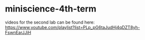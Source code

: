# miniscience-4th-term

videos for the second lab can be found here: https://www.youtube.com/playlist?list=PLp_pG6taJudHj4qDZT8yh-FswnEarJJiH
